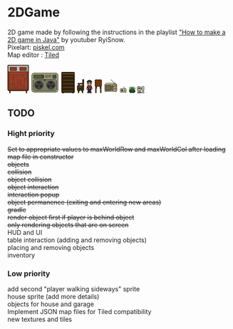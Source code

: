 # 2DGame

2D game made by following the instructions in the playlist ["How to make a 2D game in Java"](https://www.youtube.com/playlist?list=PL_QPQmz5C6WUF-pOQDsbsKbaBZqXj4qSq) by youtuber RyiSnow.\
Pixelart: [piskel.com](https://www.piskelapp.com/)\
Map editor : [Tiled](https://www.mapeditor.org/)

![alt text](app/src/main/resources/res/objects/doubleBed(3x4).png)
![alt text](app/src/main/resources/res/objects/CasetteComputer.png)
![alt text](app/src/main/resources/res/objects/shelf(2x3).png)
![alt text](app/src/main/resources/res/objects/chairSideLeft(1x2).png)
![alt text](app/src/main/resources/res/player/down0.png)
![alt text](app/src/main/resources/res/objects/table.png)
![alt text](app/src/main/resources/res/objects/radioBig.png)
![alt text](app/src/main/resources/res/objects/radio.png)
![alt text](PixelArtWIP/bush.png)
![alt text](app/src/main/resources/res/objects/computer1.png)

## TODO
### Hight priority
~~Set to appropriate values to maxWorldRow and maxWorldCol after loading map file in constructor~~\
~~objects~~\
~~collision~~\
~~object collision~~\
~~object interaction~~\
~~interaction popup~~\
~~object permanence (exiting and entering new areas)~~\
~~gradle~~\
~~render object first if player is behind object~~\
~~only rendering objects that are on screen~~\
HUD and UI\
table interaction (adding and removing objects)\
placing and removing objects\
inventory

### Low priority
add second "player walking sideways" sprite\
house sprite (add more details)\
objects for house and garage\
Implement JSON map files for Tiled compatibility\
new textures and tiles

